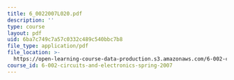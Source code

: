 ```yaml
---
title: 6_0022007L020.pdf
description: ''
type: course
layout: pdf
uid: 6ba7c749c7a57c0332c489c540bbc7b8
file_type: application/pdf
file_location: >-
  https://open-learning-course-data-production.s3.amazonaws.com/6-002-circuits-and-electronics-spring-2007/6ba7c749c7a57c0332c489c540bbc7b8_6_0022007L020.pdf
course_id: 6-002-circuits-and-electronics-spring-2007
---
```


